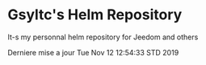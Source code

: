 # Gsyltc's Helm Repository

It-s my personnal helm repository for Jeedom and others

Derniere mise a jour Tue Nov 12 12:54:33 STD 2019
